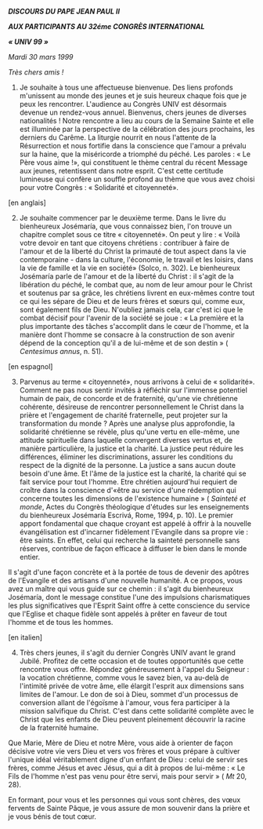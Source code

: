 ***DISCOURS DU PAPE JEAN PAUL II***

***AUX PARTICIPANTS AU 32éme CONGRÈS INTERNATIONAL***

***« *UNIV 99* »***

*Mardi 30 mars 1999*

*Très chers amis !*

1. Je souhaite à tous une affectueuse bienvenue. Des liens profonds m'unissent au monde des jeunes et je suis heureux chaque fois que je peux les rencontrer. L'audience au Congrès UNIV est désormais devenue un rendez-vous annuel. Bienvenus, chers jeunes de diverses nationalités ! Notre rencontre a lieu au cours de la Semaine Sainte et elle est illuminée par la perspective de la célébration des jours prochains, les derniers du Carême. La liturgie nourrit en nous l'attente de la Résurrection et nous fortifie dans la conscience que l'amour a prévalu sur la haine, que la miséricorde a triomphé du péché. Les paroles : « Le Père vous aime !», qui constituent le thème central du récent Message aux jeunes, retentissent dans notre esprit. C'est cette certitude lumineuse qui confère un souffle profond au thème que vous avez choisi pour votre Congrès : « Solidarité et citoyenneté».

[en anglais]

2. Je souhaite commencer par le deuxième terme. Dans le livre du bienheureux Josémaría, que vous connaissez bien, l'on trouve un chapitre complet sous ce titre « citoyenneté». On peut y lire : « Voilà votre devoir en tant que citoyens chrétiens : contribuer à faire de l'amour et de la liberté du Christ la primauté de tout aspect dans la vie contemporaine - dans la culture, l'économie, le travail et les loisirs, dans la vie de famille et la vie en société» (Solco, n. 302). Le bienheureux Josémaría parle de l'amour et de la liberté du Christ : il s'agit de la libération du péché, le combat que, au nom de leur amour pour le Christ et soutenus par sa grâce, les chrétiens livrent en eux-mêmes contre tout ce qui les sépare de Dieu et de leurs frères et sœurs qui, comme eux, sont également fils de Dieu. N'oubliez jamais cela, car c'est ici que le combat décisif pour l'avenir de la société se joue : « La première et la plus importante des tâches s'accomplit dans le cœur de l'homme, et la manière dont l'homme se consacre à la construction de son avenir dépend de la conception qu'il a de lui-même et de son destin » ( *Centesimus annus*, n. 51).

[en espagnol]

3. Parvenus au terme « citoyenneté», nous arrivons à celui de « solidarité». Comment ne pas nous sentir invités à réfléchir sur l'immense potentiel humain de paix, de concorde et de fraternité, qu'une vie chrétienne cohérente, désireuse de rencontrer personnellement le Christ dans la prière et l'engagement de charité fraternelle, peut projeter sur la transformation du monde ? Après une analyse plus approfondie, la solidarité chrétienne se révèle, plus qu'une vertu en elle-même, une attitude spirituelle dans laquelle convergent diverses vertus et, de manière particulière, la justice et la charité. La justice peut réduire les différences, éliminer les discriminations, assurer les conditions du respect de la dignité de la personne. La justice a sans aucun doute besoin d'une âme. Et l'âme de la justice est la charité, la charité qui se fait service pour tout l'homme. Etre chrétien aujourd'hui requiert de croître dans la conscience d'«être au service d'une rédemption qui concerne toutes les dimensions de l'existence humaine » ( *Sainteté et monde*, Actes du Congrès théologique d'études sur les enseignements du bienheureux Josémaría Escrivá, Rome, 1994, p. 10). Le premier apport fondamental que chaque croyant est appelé à offrir à la nouvelle évangélisation est d'incarner fidèlement l'Evangile dans sa propre vie : être saints. En effet, celui qui recherche la sainteté personnelle sans réserves, contribue de façon efficace à diffuser le bien dans le monde entier.

Il s'agit d'une façon concrète et à la portée de tous de devenir des apôtres de l'Evangile et des artisans d'une nouvelle humanité. A ce propos, vous avez un maître qui vous guide sur ce chemin : il s'agit du bienheureux Josémaría, dont le message constitue l'une des impulsions charismatiques les plus significatives que l'Esprit Saint offre à cette conscience du service que l'Eglise et chaque fidèle sont appelés à prêter en faveur de tout l'homme et de tous les hommes.

[en italien]

4. Très chers jeunes, il s'agit du dernier Congrès UNIV avant le grand Jubilé. Profitez de cette occasion et de toutes opportunités que cette rencontre vous offre. Répondez généreusement à l'appel du Seigneur : la vocation chrétienne, comme vous le savez bien, va au-delà de l'intimité privée de votre âme, elle élargit l'esprit aux dimensions sans limites de l'amour. Le don de soi à Dieu, sommet d'un processus de conversion allant de l'égoïsme à l'amour, vous fera participer à la mission salvifique du Christ. C'est dans cette solidarité complète avec le Christ que les enfants de Dieu peuvent pleinement découvrir la racine de la fraternité humaine.

Que Marie, Mère de Dieu et notre Mère, vous aide à orienter de façon décisive votre vie vers Dieu et vers vos frères et vous prépare à cultiver l'unique idéal véritablement digne d'un enfant de Dieu : celui de servir ses frères, comme Jésus et avec Jésus, qui a dit à propos de lui-même : « Le Fils de l'homme n'est pas venu pour être servi, mais pour servir » ( *Mt* 20, 28).

En formant, pour vous et les personnes qui vous sont chères, des vœux fervents de Sainte Pâque, je vous assure de mon souvenir dans la prière et je vous bénis de tout cœur.